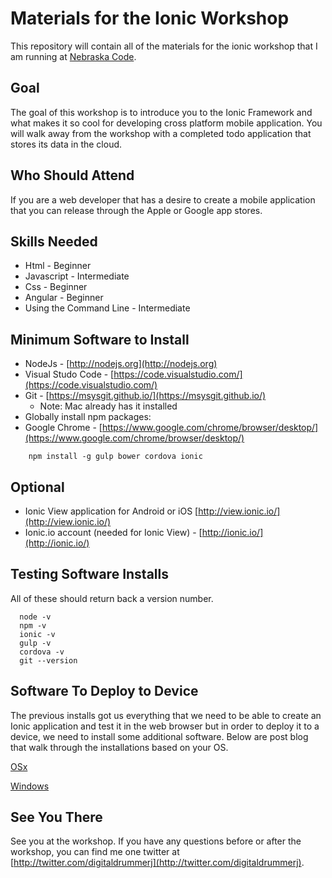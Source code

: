 # Materials for the Ionic Workshop

This repository will contain all of the materials for the ionic workshop that I am running at [Nebraska Code](http://nebraskacode.com).

## Goal


The goal of this workshop is to introduce you to the Ionic Framework and what makes it so cool for developing cross platform mobile application.  You will walk away from the workshop with a completed todo application that stores its data in the cloud.  

## Who Should Attend


If you are a web developer that has a desire to create a mobile application that you can release through the Apple or Google app stores.


## Skills Needed


* Html - Beginner
* Javascript - Intermediate
* Css - Beginner
* Angular - Beginner 
* Using the Command Line - Intermediate
 
## Minimum Software to Install


* NodeJs -  [http://nodejs.org](http://nodejs.org)
* Visual Studo Code - [https://code.visualstudio.com/](https://code.visualstudio.com/)
* Git  -  [https://msysgit.github.io/](https://msysgit.github.io/)
    * Note: Mac already has it installed
* Globally install npm packages:
* Google Chrome - [https://www.google.com/chrome/browser/desktop/](https://www.google.com/chrome/browser/desktop/)


```
    npm install -g gulp bower cordova ionic
```

## Optional


* Ionic View application for Android or iOS [http://view.ionic.io/](http://view.ionic.io/)
* Ionic.io account (needed for Ionic View) - [http://ionic.io/](http://ionic.io/)


## Testing Software Installs


All of these should return back a version number.

```
  node -v
  npm -v
  ionic -v
  gulp -v
  cordova -v
  git --version
```  

## Software To Deploy to Device

The previous installs got us everything that we need to be able to create an Ionic application and test it in the web browser but in order to deploy it to a device, we need to install some additional software.  Below are post blog that walk through the installations based on your OS.

[OSx](http://digitaldrummerj.me/ionic-setup-osx/)

[Windows](http://digitaldrummerj.me/Ionic-Setup-Windows/)

## See You There
See you at the workshop.  If you have any questions before or after the workshop, you can find me one twitter at [http://twitter.com/digitaldrummerj](http://twitter.com/digitaldrummerj).

